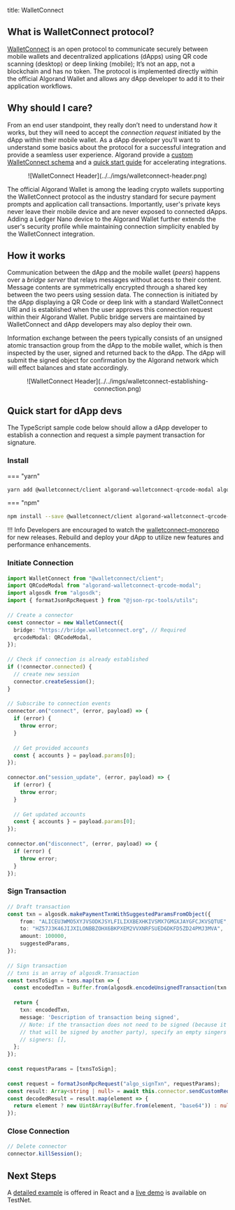 title: WalletConnect

## What is WalletConnect protocol?

[WalletConnect](https://walletconnect.org/) is an open protocol to communicate securely between mobile wallets and decentralized applications (dApps) using QR code scanning (desktop) or deep linking (mobile); It’s not an app, not a blockchain and has no token. The protocol is implemented directly within the official Algorand Wallet and allows any dApp developer to add it to their application workflows.

## Why should I care?

From an end user standpoint, they really don’t need to understand _how_ it works, but they will need to accept the _connection request_ initiated by the dApp within their mobile wallet. As a dApp developer you’ll want to understand some basics about the protocol for a successful integration and provide a seamless user experience. Algorand provide a [custom WalletConnect schema](../reference/walletconnect-schema.md) and a [quick start guide](#quick-start-for-dapp-devs) for accelerating integrations.

<center>![WalletConnect Header](../../imgs/walletconnect-header.png)</center>

The official Algorand Wallet is among the leading crypto wallets supporting the WalletConnect protocol as the industry standard for secure payment prompts and application call transactions. Importantly, user's private keys never leave their mobile device and are never exposed to connected dApps. Adding a Ledger Nano device to the Algorand Wallet further extends the user's security profile while maintaining connection simplicity enabled by the WalletConnect integration.

## How it works

Communication between the dApp and the mobile wallet (_peers_) happens over a _bridge server_ that relays messages without access to their content. Message contents are symmetrically encrypted through a shared key between the two peers using session data. The connection is initiated by the dApp displaying a QR Code or deep link with a standard WalletConnect URI and is established when the user approves this connection request within their Algorand Wallet. Public bridge servers are maintained by WalletConnect and dApp developers may also deploy their own.

Information exchange between the peers typically consists of an unsigned atomic transaction group from the dApp to the mobile wallet, which is then inspected by the user, signed and returned back to the dApp. The dApp will submit the signed object for confirmation by the Algorand network which will effect balances and state accordingly.

<center>![WalletConnect Header](../../imgs/walletconnect-establishing-connection.png)</center>

## Quick start for dApp devs

The TypeScript sample code below should allow a dApp developer to establish a connection and request a simple payment transaction for signature.

### Install

=== "yarn"
  ```bash
  yarn add @walletconnect/client algorand-walletconnect-qrcode-modal algosdk @json-rpc-tools/utils
  ```

=== "npm"
  ```bash
  npm install --save @walletconnect/client algorand-walletconnect-qrcode-modal algosdk @json-rpc-tools/utils
  ```

!!! Info
  Developers are encouraged to watch the [walletconnect-monorepo](https://github.com/WalletConnect/walletconnect-monorepo/releases) for new releases. Rebuild and deploy your dApp to utilize new features and performance enhancements. 

### Initiate Connection

```typescript
import WalletConnect from "@walletconnect/client";
import QRCodeModal from "algorand-walletconnect-qrcode-modal";
import algosdk from "algosdk";
import { formatJsonRpcRequest } from "@json-rpc-tools/utils";

// Create a connector
const connector = new WalletConnect({
  bridge: "https://bridge.walletconnect.org", // Required
  qrcodeModal: QRCodeModal,
});

// Check if connection is already established
if (!connector.connected) {
  // create new session
  connector.createSession();
}

// Subscribe to connection events
connector.on("connect", (error, payload) => {
  if (error) {
    throw error;
  }

  // Get provided accounts
  const { accounts } = payload.params[0];
});

connector.on("session_update", (error, payload) => {
  if (error) {
    throw error;
  }

  // Get updated accounts 
  const { accounts } = payload.params[0];
});

connector.on("disconnect", (error, payload) => {
  if (error) {
    throw error;
  }
});
```

### Sign Transaction

```typescript
// Draft transaction
const txn = algosdk.makePaymentTxnWithSuggestedParamsFromObject({
    from: "ALICEU3WMO5XYJVSODKJSYLFILIXXBEXHKIVSMX7GMGXJAYGFCJKVSQTUE",
    to: "HZ57J3K46JIJXILONBBZOHX6BKPXEM2VVXNRFSUED6DKFD5ZD24PMJ3MVA",
    amount: 100000,
    suggestedParams,
});

// Sign transaction
// txns is an array of algosdk.Transaction
const txnsToSign = txns.map(txn => {
  const encodedTxn = Buffer.from(algosdk.encodeUnsignedTransaction(txn.txn)).toString("base64");

  return {
    txn: encodedTxn,
    message: 'Description of transaction being signed',
    // Note: if the transaction does not need to be signed (because it's part of an atomic group
    // that will be signed by another party), specify an empty singers array like so:
    // signers: [],
  };
});

const requestParams = [txnsToSign];

const request = formatJsonRpcRequest("algo_signTxn", requestParams);
const result: Array<string | null> = await this.connector.sendCustomRequest(request);
const decodedResult = result.map(element => {
  return element ? new Uint8Array(Buffer.from(element, "base64")) : null;
});
```

### Close Connection

```TypeScript
// Delete connector
connector.killSession();
```

## Next Steps

A [detailed example](https://github.com/algorand/walletconnect-example-dapp) is offered in React and a [live demo](https://algorand.github.io/walletconnect-example-dapp/) is available on TestNet. 